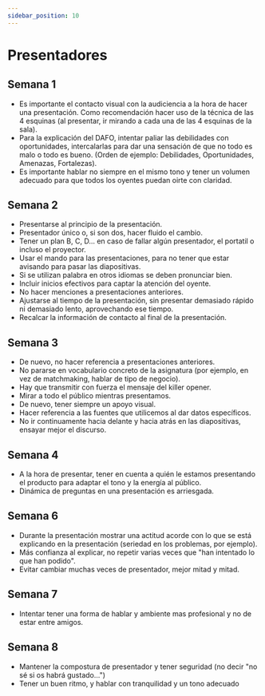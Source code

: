 ```yaml
---
sidebar_position: 10
---
```


# Presentadores
## Semana 1
- Es importante el contacto visual con la audiciencia a la hora de hacer una presentación. Como recomendación hacer uso de la técnica de las 4 esquinas (al presentar, ir mirando a cada una de las 4 esquinas de la sala).
- Para la explicación del DAFO, intentar paliar las debilidades con oportunidades, intercalarlas para dar una sensación de que no todo es malo o todo es bueno. (Orden de ejemplo: Debilidades, Oportunidades, Amenazas, Fortalezas).
- Es importante hablar no siempre en el mismo tono y tener un volumen adecuado para que todos los oyentes puedan oirte con claridad.

## Semana 2
- Presentarse al principio de la presentación.
- Presentador único o, si son dos, hacer fluido el cambio.
- Tener un plan B, C, D... en caso de fallar algún presentador, el portatil o incluso el proyector.
- Usar el mando para las presentaciones, para no tener que estar avisando para pasar las diapositivas.
- Si se utilizan palabra en otros idiomas se deben pronunciar bien.
- Incluir inicios efectivos para captar la atención del oyente.
- No hacer menciones a presentaciones anteriores.
- Ajustarse al tiempo de la presentación, sin presentar demasiado rápido ni demasiado lento, aprovechando ese tiempo.
- Recalcar la información de contacto al final de la presentación.

## Semana 3
- De nuevo, no hacer referencia a presentaciones anteriores.
- No pararse en vocabulario concreto de la asignatura (por ejemplo, en vez de matchmaking, hablar de tipo de negocio).
- Hay que transmitir con fuerza el mensaje del killer opener. 
- Mirar a todo el público mientras presentamos.
- De nuevo, tener siempre un apoyo visual.
- Hacer referencia a las fuentes que utilicemos al dar datos específicos.
- No ir continuamente hacia delante y hacia atrás en las diapositivas, ensayar mejor el discurso.

## Semana 4
- A la hora de presentar, tener en cuenta a quién le estamos presentando el producto para adaptar el tono y la energía al público.
- Dinámica de preguntas en una presentación es arriesgada.

## Semana 6
- Durante la presentación mostrar una actitud acorde con lo que se está explicando en la presentación (seriedad en los problemas, por ejemplo).
- Más confianza al explicar, no repetir varias veces que "han intentado lo que han podido".
- Evitar cambiar muchas veces de presentador, mejor mitad y mitad.

## Semana 7
- Intentar tener una forma de hablar y ambiente mas profesional y no de estar entre amigos.

## Semana 8
- Mantener la compostura de presentador y tener seguridad (no decir "no sé si os habrá gustado...")
- Tener un buen ritmo, y hablar con tranquilidad y un tono adecuado
